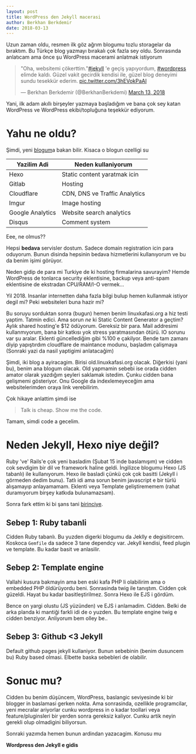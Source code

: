 ```yaml
---
layout: post
title: WordPress den Jekyll macerasi
author: Berkhan Berkdemir
date: 2018-03-13
---
```


Uzun zaman oldu, resmen ilk göz ağrım blogumu tozlu storagelar da bıraktım. Bu Türkçe blog yazmayı bırakalı çok fazla sey oldu. Sonrasında anlatıcam ama önce şu WordPress macerami anlatmak istiyorum

<blockquote class="twitter-tweet" data-cards="hidden" data-lang="en"><p lang="tr" dir="ltr">&quot;Oha, websitemi çökerttim.&quot;<a href="https://twitter.com/hashtag/jekyll?src=hash&amp;ref_src=twsrc%5Etfw">#jekyll</a> &#39;e geçiş yapıyordum, <a href="https://twitter.com/hashtag/wordpress?src=hash&amp;ref_src=twsrc%5Etfw">#wordpress</a> elimde kaldı. Güzel vakit gecirdik kendisi ile, güzel blog deneyimi sundu tesekkür ederim. <a href="https://t.co/3hEVokPaAI">pic.twitter.com/3hEVokPaAI</a></p>&mdash; Berkhan Berkdemir (@BerkhanBerkdemi) <a href="https://twitter.com/BerkhanBerkdemi/status/973436023530078208?ref_src=twsrc%5Etfw">March 13, 2018</a></blockquote><script async src="https://platform.twitter.com/widgets.js" charset="utf-8"></script>

Yani, ilk adam akıllı birşeyler yazmaya başladığım ve bana çok sey katan WordPress ve WordPress ekibi/topluğuna teşekkür ediyorum.

# Yahu ne oldu?

Şimdi, yeni [blogum](https://blog.berkhanberkdemir.com)a bakan bilir. Kisaca o blogun ozelligi su

| Yazilim Adi | Neden kullaniyorum            |
| ----------- | ----------------------------- |
| Hexo        | Static content yaratmak icin  |
| Gitlab      | Hosting                       |
| Cloudflare  | CDN, DNS ve Traffic Analytics |
| Imgur       | Image hosting                 |
| Google Analytics | Website search analytics |
| Disqus      | Comment system                |

Eee, ne olmus??

Hepsi __bedava__ servisler dostum. Sadece domain registration icin para oduyorum. Bunun disinda hepsinin bedava hizmetlerini kullanıyorum ve bu da benim işimi görüyor.

Neden gidip de para mi Turkiye de ki hosting firmalarina savurayim? Hemde WordPress de tonlarca security eklentisine, backup veya anti-spam eklentisine de ekstradan CPU/RAM/I-O vermek...

Yil 2018. Insanlar internetten daha fazla bilgi bulup hemen kullanmak istiyor degil mi? Peki websiteleri buna hazir mi?

Bu soruyu sorduktan sonra (bugun) hemen benim linuxkafasi.org a hiz testi yaptim. Tatmin edici. Ama sorun _ne_ ki Static Content Generator a geçtim? Aylık shared hosting'e $12 ödüyorum. Gereksiz bir para. Mail addresimi kullanmıyorum, bana bir katkısı yok stress yaratmasından ötürü. IO sorunu var şu aralar. Eklenti güncellediğim gibi %100 e çakilyor. Bende tam zamanı diyip yapıştırdım cloudflare de maintance modunu, başladım çalişmaya (Sonraki yazi da nasil yaptigimi anlatacağim)

Şimdi, iki blog a ayiracagim. Birisi old.linuxkafasi.org olacak. Diğerkisi (yani bu), benim ana blogum olacak. Old yapmamin sebebi ise orada cidden amator olarak yazdığım şeyleri saklamak istedim. Çunku cidden bana gelişmemi gösteriyor. Onu Google da indexlemeyeceğim ama websitelerimden oraya link verebilirim.

Çok hikaye anlattim şimdi ise

> Talk is cheap. Show me the code.

Tamam, simdi code a gecelim.

# Neden Jekyll, Hexo niye değil?

Ruby 've' Rails'e çok yeni basladim (Şubat 15 inde baslamışım) ve cidden cok sevdigim bir dil ve framework haline geldi. İngilizce blogumu Hexo (JS tabanlı) ile kullanıyorum. Hexo ile basladi çünkü çok çok basitti (Jekyll i görmeden dedim bunu). Tatlı idi ama sorun benim javascript e bir türlü alışamayıp anlayamamam. Eklenti veya Template geliştirememem (rahat duramıyorum birşey katkıda bulunamazsam).

Sonra fark ettim ki bi şans tani [birinciye](https://www.staticgen.com/).

## Sebep 1: Ruby tabanli
Cidden Ruby tabanlı. Bu yuzden digerki blogumu da Jeklly e degisitircem. Koskoca `Gemfile` da sadece 3 tane dependcy var. Jekyll kendisi, feed plugin ve template. Bu kadar basit ve anlasilir.

## Sebep 2: Template engine
Vallahi kusura bakmayin ama ben eski kafa PHP li olabilirim ama o embedded PHP öldürüyordu beni. Sonrasinda twig ile tanıştım. Cidden çok güzeldi. Hayat bu kadar basitleştirilmez. Sonra Hexo ile EJS i gördüm.

Bence on yargi olustu (JS yüzünden) ve EJS i anlamadim. Cidden. Belki de arka planda ki mantiği farkli idi de o yuzden. Bu template engine twig e cidden benziyor. Anliyorum bem olley be..

## Sebep 3: Github <3 Jekyll
Default github pages jekyll kullaniyor. Bunun sebebinin (benim dusuncem bu) Ruby based olmasi. Elbette baska sebebleri de olabilir.

# Sonuc mu?

Cidden bu benim düşüncem, WordPress, baslangic seviyesinde ki bir blogger in baslamasi gerken nokta. Ama sonrasinda, ozellikle programcilar, yeni mecralar ariyorlar cunku wordpress in o kadar toollari veya feature/pluginsleri bir yerden sonra gereksiz kaliyor. Cunku artik neyin gerekli olup olmadigini biliyorsun.

Sonraki yazımda hemen bunun ardindan yazacagim. Konusu mu

__Wordpress den Jekyll e gidis__
